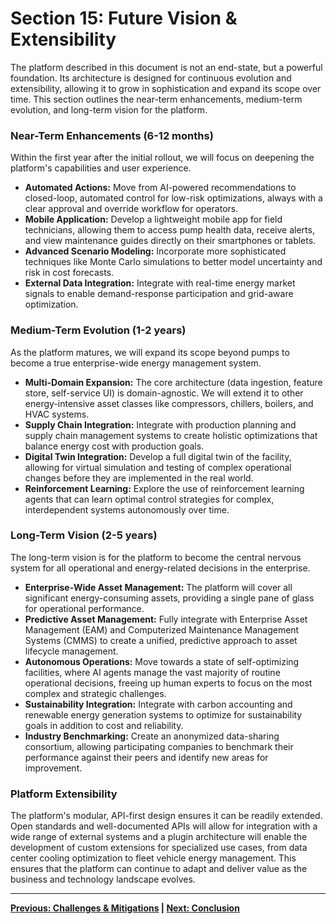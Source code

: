 # Section 15: Future Vision & Extensibility

The platform described in this document is not an end-state, but a powerful foundation. Its architecture is designed for continuous evolution and extensibility, allowing it to grow in sophistication and expand its scope over time. This section outlines the near-term enhancements, medium-term evolution, and long-term vision for the platform.

### Near-Term Enhancements (6-12 months)

Within the first year after the initial rollout, we will focus on deepening the platform's capabilities and user experience.

-   **Automated Actions:** Move from AI-powered recommendations to closed-loop, automated control for low-risk optimizations, always with a clear approval and override workflow for operators.
-   **Mobile Application:** Develop a lightweight mobile app for field technicians, allowing them to access pump health data, receive alerts, and view maintenance guides directly on their smartphones or tablets.
-   **Advanced Scenario Modeling:** Incorporate more sophisticated techniques like Monte Carlo simulations to better model uncertainty and risk in cost forecasts.
-   **External Data Integration:** Integrate with real-time energy market signals to enable demand-response participation and grid-aware optimization.

### Medium-Term Evolution (1-2 years)

As the platform matures, we will expand its scope beyond pumps to become a true enterprise-wide energy management system.

-   **Multi-Domain Expansion:** The core architecture (data ingestion, feature store, self-service UI) is domain-agnostic. We will extend it to other energy-intensive asset classes like compressors, chillers, boilers, and HVAC systems.
-   **Supply Chain Integration:** Integrate with production planning and supply chain management systems to create holistic optimizations that balance energy cost with production goals.
-   **Digital Twin Integration:** Develop a full digital twin of the facility, allowing for virtual simulation and testing of complex operational changes before they are implemented in the real world.
-   **Reinforcement Learning:** Explore the use of reinforcement learning agents that can learn optimal control strategies for complex, interdependent systems autonomously over time.

### Long-Term Vision (2-5 years)

The long-term vision is for the platform to become the central nervous system for all operational and energy-related decisions in the enterprise.

-   **Enterprise-Wide Asset Management:** The platform will cover all significant energy-consuming assets, providing a single pane of glass for operational performance.
-   **Predictive Asset Management:** Fully integrate with Enterprise Asset Management (EAM) and Computerized Maintenance Management Systems (CMMS) to create a unified, predictive approach to asset lifecycle management.
-   **Autonomous Operations:** Move towards a state of self-optimizing facilities, where AI agents manage the vast majority of routine operational decisions, freeing up human experts to focus on the most complex and strategic challenges.
-   **Sustainability Integration:** Integrate with carbon accounting and renewable energy generation systems to optimize for sustainability goals in addition to cost and reliability.
-   **Industry Benchmarking:** Create an anonymized data-sharing consortium, allowing participating companies to benchmark their performance against their peers and identify new areas for improvement.

### Platform Extensibility

The platform's modular, API-first design ensures it can be readily extended. Open standards and well-documented APIs will allow for integration with a wide range of external systems and a plugin architecture will enable the development of custom extensions for specialized use cases, from data center cooling optimization to fleet vehicle energy management. This ensures that the platform can continue to adapt and deliver value as the business and technology landscape evolves.

---
**[Previous: Challenges & Mitigations](./14_challenges_and_mitigations.md) | [Next: Conclusion](./16_conclusion.md)**